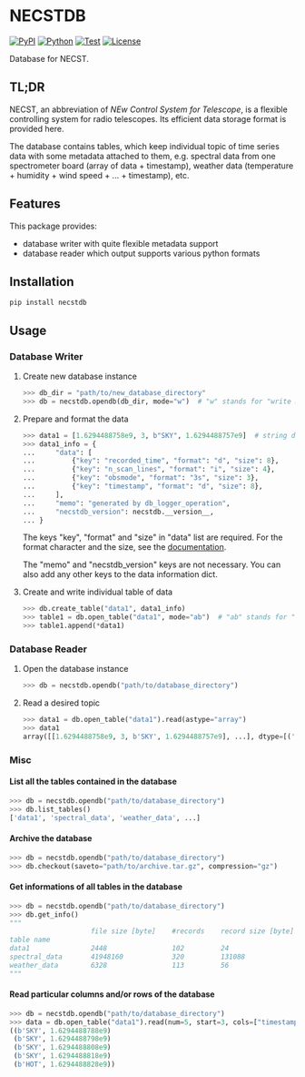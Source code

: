 # NECSTDB

[![PyPI](https://img.shields.io/pypi/v/necstdb.svg?label=PyPI&style=flat-square)](https://pypi.org/pypi/necstdb/)
[![Python](https://img.shields.io/pypi/pyversions/necstdb.svg?label=Python&color=yellow&style=flat-square)](https://pypi.org/pypi/necstdb/)
[![Test](https://img.shields.io/github/workflow/status/nanten2/necstdb/Test?logo=github&label=Test&style=flat-square)](https://github.com/ogawa-ros/necstdb/actions)
[![License](https://img.shields.io/badge/license-MIT-blue.svg?label=License&style=flat-square)](LICENSE)

Database for NECST.

## TL;DR

NECST, an abbreviation of *NEw Control System for Telescope*, is a flexible controlling system for radio telescopes. Its efficient data storage format is provided here.

The database contains tables, which keep individual topic of time series data with some metadata attached to them, e.g. spectral data from one spectrometer board (array of data + timestamp), weather data (temperature + humidity + wind speed + ... + timestamp), etc.

## Features

This package provides:

- database writer with quite flexible metadata support
- database reader which output supports various python formats

## Installation

```shell
pip install necstdb
```

## Usage

### Database Writer

1. Create new database instance

    ```python
    >>> db_dir = "path/to/new_database_directory"
    >>> db = necstdb.opendb(db_dir, mode="w")  # "w" stands for "write mode"
    ```

2. Prepare and format the data

    ```python
    >>> data1 = [1.6294488758e9, 3, b"SKY", 1.6294488757e9]  # string data are not allowed, use bytes instead
    >>> data1_info = {
    ...     "data": [
    ...         {"key": "recorded_time", "format": "d", "size": 8},
    ...         {"key": "n_scan_lines", "format": "i", "size": 4},
    ...         {"key": "obsmode", "format": "3s", "size": 3},
    ...         {"key": "timestamp", "format": "d", "size": 8},
    ...     ],
    ...     "memo": "generated by db_logger_operation",
    ...     "necstdb_version": necstdb.__version__,
    ... }
    ```

    The keys "key", "format" and "size" in "data" list are required. For the format character and the size, see the [documentation](https://docs.python.org/3/library/struct.html#format-characters).

    The "memo" and "necstdb_version" keys are not necessary. You can also add any other keys to the data information dict.

3. Create and write individual table of data

    ```python
    >>> db.create_table("data1", data1_info)
    >>> table1 = db.open_table("data1", mode="ab")  # "ab" stands for "append binary mode"
    >>> table1.append(*data1)
    ```

### Database Reader

1. Open the database instance

    ```python
    >>> db = necstdb.opendb("path/to/database_directory")
    ```

2. Read a desired topic

    ```python
    >>> data1 = db.open_table("data1").read(astype="array")
    >>> data1
    array([[1.6294488758e9, 3, b'SKY', 1.6294488757e9], ...], dtype=[('recorded_time', '<f8'), ('n_scan_lines', '<i4'), ('obsmode', '|S3'), ('timestamp', '<f8')])
    ```

### Misc

#### List all the tables contained in the database

```python
>>> db = necstdb.opendb("path/to/database_directory")
>>> db.list_tables()
['data1', 'spectral_data', 'weather_data', ...]
```

#### Archive the database

```python
>>> db = necstdb.opendb("path/to/database_directory")
>>> db.checkout(saveto="path/to/archive.tar.gz", compression="gz")
```

#### Get informations of all tables in the database

```python
>>> db = necstdb.opendb("path/to/database_directory")
>>> db.get_info()
"""
                    file size [byte]    #records    record size [byte]  format
table name
data1               2448                102         24                  di3sd
spectral_data       41948160            320         131088              d32768fd
weather_data        6328                113         56                  ddddddd
"""
```

#### Read particular columns and/or rows of the database

```python
>>> db = necstdb.opendb("path/to/database_directory")
>>> data = db.open_table("data1").read(num=5, start=3, cols=["timestamp", "obsmode"], astype="tuple")  # order of cols won't preserved
((b'SKY', 1.6294488788e9)
 (b'SKY', 1.6294488798e9)
 (b'SKY', 1.6294488808e9)
 (b'SKY', 1.6294488818e9)
 (b'HOT', 1.6294488828e9))
```
